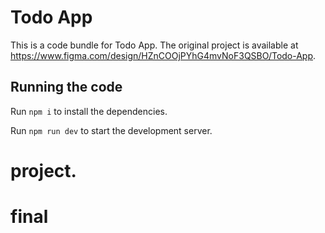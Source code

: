 
  # Todo App

  This is a code bundle for Todo App. The original project is available at https://www.figma.com/design/HZnCOOjPYhG4mvNoF3QSBO/Todo-App.

  ## Running the code

  Run `npm i` to install the dependencies.

  Run `npm run dev` to start the development server.
  # project.
# final
